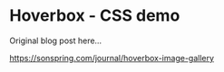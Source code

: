# Hoverbox - CSS demo

Original blog post here…

https://sonspring.com/journal/hoverbox-image-gallery
